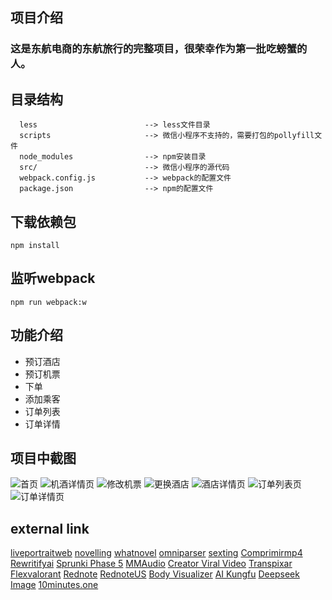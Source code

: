 ## 项目介绍
### 这是东航电商的东航旅行的完整项目，很荣幸作为第一批吃螃蟹的人。

## 目录结构
```
  less                        --> less文件目录
  scripts                     --> 微信小程序不支持的，需要打包的pollyfill文件
  node_modules                --> npm安装目录
  src/                        --> 微信小程序的源代码
  webpack.config.js           --> webpack的配置文件
  package.json                --> npm的配置文件
```

## 下载依赖包
```
npm install
```

## 监听webpack
```
npm run webpack:w
```

## 功能介绍
 - 预订酒店
 - 预订机票
 - 下单
 - 添加乘客
 - 订单列表
 - 订单详情

## 项目中截图
![首页](images/首页.png)
![机酒详情页](images/机酒详情页.png)
![修改机票](images/修改机票.png)
![更换酒店](images/更换酒店.png)
![酒店详情页](images/酒店详情页.png)
![订单列表页](images/订单列表页.png)
![订单详情页](images/订单详情页.png)

## external link
[liveportraitweb](https://www.liveportraitweb.com/)
[novelling](https://www.novelling.com/)
[whatnovel](https://whatnovel.com/)
[omniparser](https://www.omniparser.net/)
[sexting](https://howtosexting.com/)
[Comprimirmp4](https://www.comprimirmp4.com/)
[Rewritifyai](https://www.rewritifyai.com/)
[Sprunki Phase 5](https://www.sprunkiphase5.net/)
[MMAudio](https://www.mmaudio.pro/)
[Creator Viral Video](https://www.creatorviralvideo.com/)
[Transpixar](https://www.transpixar.pro/)
[Flexvalorant](https://www.flexvalorant.com)
[Rednote](https://www.rednote.pro/)
[RednoteUS](https://www.rednote.us/)
[Body Visualizer](https://www.bodyvisualizer.org/)
[AI Kungfu](https://www.ai-kungfu.net/)
[Deepseek Image](https://deepseekimage.net/)
[10minutes.one](https://10minutes.one/)
